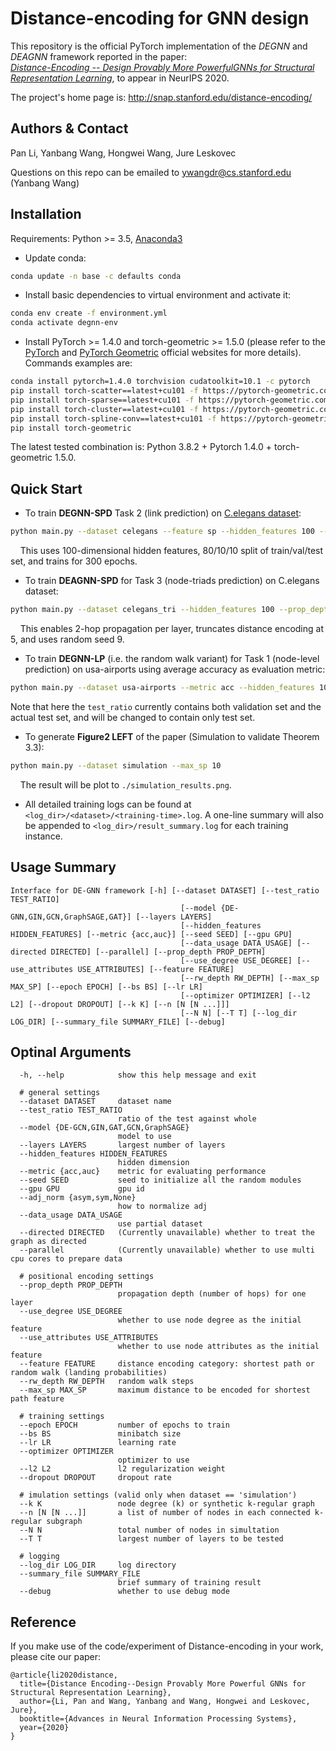 # Distance-encoding for GNN design
This repository is the official PyTorch implementation of the *DEGNN* and *DEAGNN* framework reported in the paper: <br>
[*Distance-Encoding -- Design Provably More PowerfulGNNs for Structural Representation Learning*](https://arxiv.org/abs/2009.00142), to appear in NeurIPS 2020. 

The project's home page is: <http://snap.stanford.edu/distance-encoding/>

## Authors & Contact
Pan Li, Yanbang Wang, Hongwei Wang, Jure Leskovec

Questions on this repo can be emailed to <ywangdr@cs.stanford.edu> (Yanbang Wang)

## Installation
Requirements: Python >= 3.5, [Anaconda3](https://www.anaconda.com/)

- Update conda:
```bash
conda update -n base -c defaults conda
```

- Install basic dependencies to virtual environment and activate it: 
```bash
conda env create -f environment.yml
conda activate degnn-env
```

- Install PyTorch >= 1.4.0 and torch-geometric >= 1.5.0 (please refer to the [PyTorch](https://pytorch.org/) and [PyTorch Geometric](https://pytorch-geometric.readthedocs.io/) official websites for more details). Commands examples are:
```bash
conda install pytorch=1.4.0 torchvision cudatoolkit=10.1 -c pytorch
pip install torch-scatter==latest+cu101 -f https://pytorch-geometric.com/whl/torch-1.4.0.html
pip install torch-sparse==latest+cu101 -f https://pytorch-geometric.com/whl/torch-1.4.0.html
pip install torch-cluster==latest+cu101 -f https://pytorch-geometric.com/whl/torch-1.4.0.html
pip install torch-spline-conv==latest+cu101 -f https://pytorch-geometric.com/whl/torch-1.4.0.html
pip install torch-geometric
```

The latest tested combination is: Python 3.8.2 + Pytorch 1.4.0 + torch-geometric 1.5.0.

## Quick Start
- To train **DEGNN-SPD** Task 2 (link prediction) on [C.elegans dataset](https://snap.stanford.edu/data/C-elegans-frontal.html): 
```bash
python main.py --dataset celegans --feature sp --hidden_features 100 --prop_depth 1 --test_ratio 0.1 --epoch 300
```
&nbsp;&nbsp;&nbsp; This uses 100-dimensional hidden features, 80/10/10 split of train/val/test set, and trains for 300 epochs.

- To train **DEAGNN-SPD** for Task 3 (node-triads prediction) on C.elegans dataset:
```bash
python main.py --dataset celegans_tri --hidden_features 100 --prop_depth 2 --epoch 300 --feature sp --max_sp 5 --l2 1e-3 --test_ratio 0.1 --seed 9
```
&nbsp;&nbsp;&nbsp; This enables 2-hop propagation per layer, truncates distance encoding at 5, and uses random seed 9.

- To train **DEGNN-LP** (i.e. the random walk variant) for Task 1 (node-level prediction) on usa-airports using average accuracy as evaluation metric:
```bash
python main.py --dataset usa-airports --metric acc --hidden_features 100 --feature rw --rw_depth 2 --epoch 500 --bs 128 --test_ratio 0.1
```

Note that here the `test_ratio` currently contains both validation set and the actual test set, and will be changed to contain only test set. 

- To generate **Figure2 LEFT** of the paper (Simulation to validate Theorem 3.3):
```bash
python main.py --dataset simulation --max_sp 10
```
&nbsp;&nbsp;&nbsp; The result will be plot to `./simulation_results.png`.


- All detailed training logs can be found at `<log_dir>/<dataset>/<training-time>.log`. A one-line summary will also be appended to `<log_dir>/result_summary.log` for each training instance.

## Usage Summary
```
Interface for DE-GNN framework [-h] [--dataset DATASET] [--test_ratio TEST_RATIO]
                                      [--model {DE-GNN,GIN,GCN,GraphSAGE,GAT}] [--layers LAYERS]
                                      [--hidden_features HIDDEN_FEATURES] [--metric {acc,auc}] [--seed SEED] [--gpu GPU]
                                      [--data_usage DATA_USAGE] [--directed DIRECTED] [--parallel] [--prop_depth PROP_DEPTH]
                                      [--use_degree USE_DEGREE] [--use_attributes USE_ATTRIBUTES] [--feature FEATURE]
                                      [--rw_depth RW_DEPTH] [--max_sp MAX_SP] [--epoch EPOCH] [--bs BS] [--lr LR]
                                      [--optimizer OPTIMIZER] [--l2 L2] [--dropout DROPOUT] [--k K] [--n [N [N ...]]]
                                      [--N N] [--T T] [--log_dir LOG_DIR] [--summary_file SUMMARY_FILE] [--debug]
```

## Optinal Arguments
```
  -h, --help            show this help message and exit
  
  # general settings
  --dataset DATASET     dataset name
  --test_ratio TEST_RATIO
                        ratio of the test against whole
  --model {DE-GCN,GIN,GAT,GCN,GraphSAGE}
                        model to use
  --layers LAYERS       largest number of layers
  --hidden_features HIDDEN_FEATURES
                        hidden dimension
  --metric {acc,auc}    metric for evaluating performance
  --seed SEED           seed to initialize all the random modules
  --gpu GPU             gpu id
  --adj_norm {asym,sym,None}
                        how to normalize adj
  --data_usage DATA_USAGE
                        use partial dataset
  --directed DIRECTED   (Currently unavailable) whether to treat the graph as directed
  --parallel            (Currently unavailable) whether to use multi cpu cores to prepare data
  
  # positional encoding settings
  --prop_depth PROP_DEPTH
                        propagation depth (number of hops) for one layer
  --use_degree USE_DEGREE
                        whether to use node degree as the initial feature
  --use_attributes USE_ATTRIBUTES
                        whether to use node attributes as the initial feature
  --feature FEATURE     distance encoding category: shortest path or random walk (landing probabilities)
  --rw_depth RW_DEPTH   random walk steps
  --max_sp MAX_SP       maximum distance to be encoded for shortest path feature
  
  # training settings
  --epoch EPOCH         number of epochs to train
  --bs BS               minibatch size
  --lr LR               learning rate
  --optimizer OPTIMIZER
                        optimizer to use
  --l2 L2               l2 regularization weight
  --dropout DROPOUT     dropout rate
  
  # imulation settings (valid only when dataset == 'simulation')
  --k K                 node degree (k) or synthetic k-regular graph
  --n [N [N ...]]       a list of number of nodes in each connected k-regular subgraph
  --N N                 total number of nodes in simultation
  --T T                 largest number of layers to be tested
  
  # logging
  --log_dir LOG_DIR     log directory
  --summary_file SUMMARY_FILE
                        brief summary of training result
  --debug               whether to use debug mode
```


## Reference
If you make use of the code/experiment of Distance-encoding in your work, please cite our paper:
```text
@article{li2020distance,
  title={Distance Encoding--Design Provably More Powerful GNNs for Structural Representation Learning},
  author={Li, Pan and Wang, Yanbang and Wang, Hongwei and Leskovec, Jure},
  booktitle={Advances in Neural Information Processing Systems},
  year={2020}
}
```